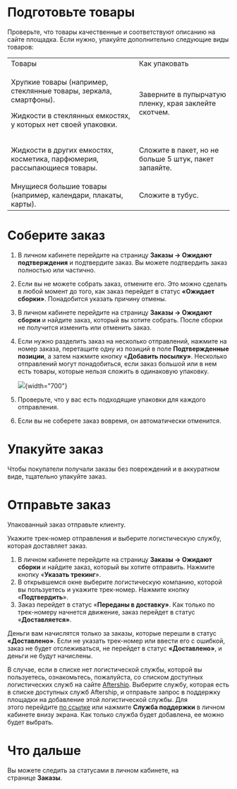 [//]: # (title: Собрать и отправить заказы)

# Подготовьте товары

Проверьте, что товары качественные и соответствуют описанию на сайте
площадка. Если нужно, упакуйте дополнительно следующие виды товаров: 

<table>
<tr>
<td>Товары</td>
<td>Как упаковать</td>
</tr>
<tr>
<td><p>Хрупкие товары (например, стеклянные товары, зеркала, смартфоны).</p>
<p>Жидкости в стеклянных емкостях, у которых нет своей упаковки.</p></td>
<td>Заверните в пупырчатую пленку, края заклейте скотчем.</td>
</tr>
<tr>
<td><p>Жидкости в других емкостях, косметика, парфюмерия, рассыпающиеся товары.</p></td>
<td>Сложите в пакет, но не больше 5 штук, пакет запаяйте.</td>
</tr>
<tr>
<td>Мнущиеся большие товары (например, календари, плакаты, карты).</td>
<td>Сложите в тубус.</td>
</tr>
</table>

# Соберите заказ

1.  В личном кабинете перейдите на страницу **Заказы → Ожидают
    подтверждения** и подтвердите заказ. Вы можете подтвердить заказ
    полностью или частично. 

2.  Если вы не можете собрать заказ, отмените его. Это можно сделать в
    любой момент до того, как заказ перейдет в статус **«Ожидает
    сборки»**. Понадобится указать причину отмены. 

3.  В личном кабинете перейдите на страницу **Заказы → Ожидают
    сборки** и найдите заказ, который вы хотите собрать. После сборки не
    получится изменить или отменить заказ.

4.  Если нужно разделить заказ на несколько отправлений, нажмите на
    номер заказа, перетащите одну из позиций в поле **Подтвержденные
    позиции**, а затем нажмите кнопку «**Добавить посылку»**. Несколько
    отправлений могут понадобиться, если заказ большой или в нем есть
    товары, которые нельзя сложить в одинаковую упаковку.  

    ![](123506065.png){width="700"}

5.  Проверьте, что у вас есть подходящие упаковки для каждого
    отправления.

6.  Если вы не соберете заказ вовремя, он автоматически отменится.

# Упакуйте заказ

Чтобы покупатели получали заказы без повреждений и в аккуратном виде,
тщательно упакуйте заказ.

# Отправьте заказ

Упакованный заказ отправьте клиенту. 

Укажите трек-номер отправления и выберите логистическую службу, которая
доставляет заказ.

1.  В личном кабинете перейдите на страницу **Заказы → Ожидают
    сборки** и найдите заказ, который вы хотите отправить. Нажмите
    кнопку «**Указать трекинг**». 
2.  В открывшемся окне выберите логистическую компанию, которой вы
    пользуетесь и укажите трек-номер. Нажмите кнопку «**Подтвердить**».
3.  Заказ перейдет в статус «**Переданы в доставку»**. Как только по
    трек-номеру начнется движение, заказ перейдет в статус
    «**Доставляется»**.

Деньги вам начислятся только за заказы, которые перешли в статус
**«Доставлено»**. Если не указать трек-номер или ввести его с ошибкой,
заказ не будет отслеживаться, не перейдет в статус **«Доставлено»**, и
деньги не будут начислены.

В случае, если в списке нет логистической службы, которой вы
пользуетесь, ознакомьтесь, пожалуйста, со списком доступных
логистических служб на сайте
[Aftership](https://www.aftership.com/couriers). Выберите службу,
которая есть в списке доступных служб Aftership, и отправьте запрос в
поддержку площадки на добавление этой логистической службы. Для
этого перейдите [по
ссылке](https://seller.ozon.ru/?helpCenter=create-issue) или
нажмите **Служба поддержки** в личном кабинете внизу экрана. Как только
служба будет добавлена, ее можно будет выбрать. 

# Что дальше

Вы можете следить за статусами в личном кабинете, на
странице **Заказы**.